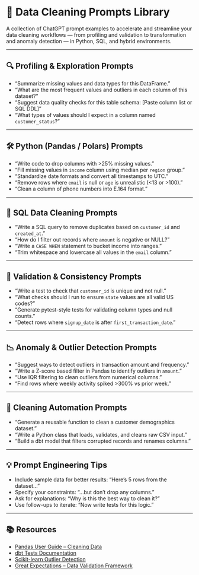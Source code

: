 # 🧼 Data Cleaning Prompts Library

A collection of ChatGPT prompt examples to accelerate and streamline your data cleaning workflows — from profiling and validation to transformation and anomaly detection — in Python, SQL, and hybrid environments.

---

## 🔍 Profiling & Exploration Prompts

- “Summarize missing values and data types for this DataFrame.”
- “What are the most frequent values and outliers in each column of this dataset?”
- “Suggest data quality checks for this table schema: [Paste column list or SQL DDL]”
- “What types of values should I expect in a column named `customer_status`?”

---

## 🛠️ Python (Pandas / Polars) Prompts

- “Write code to drop columns with >25% missing values.”
- “Fill missing values in `income` column using median per `region` group.”
- “Standardize date formats and convert all timestamps to UTC.”
- “Remove rows where `email` is null or `age` is unrealistic (<13 or >100).”
- “Clean a column of phone numbers into E.164 format.”

---

## 🧮 SQL Data Cleaning Prompts

- “Write a SQL query to remove duplicates based on `customer_id` and `created_at`.”
- “How do I filter out records where `amount` is negative or NULL?”
- “Write a `CASE WHEN` statement to bucket income into ranges.”
- “Trim whitespace and lowercase all values in the `email` column.”

---

## 🧪 Validation & Consistency Prompts

- “Write a test to check that `customer_id` is unique and not null.”
- “What checks should I run to ensure `state` values are all valid US codes?”
- “Generate pytest-style tests for validating column types and null counts.”
- “Detect rows where `signup_date` is after `first_transaction_date`.”

---

## 📉 Anomaly & Outlier Detection Prompts

- “Suggest ways to detect outliers in transaction amount and frequency.”
- “Write a Z-score based filter in Pandas to identify outliers in `amount`.”
- “Use IQR filtering to clean outliers from numerical columns.”
- “Find rows where weekly activity spiked >300% vs prior week.”

---

## 🔁 Cleaning Automation Prompts

- “Generate a reusable function to clean a customer demographics dataset.”
- “Write a Python class that loads, validates, and cleans raw CSV input.”
- “Build a dbt model that filters corrupted records and renames columns.”

---

## 💡 Prompt Engineering Tips

- Include sample data for better results: “Here’s 5 rows from the dataset...”
- Specify your constraints: “...but don’t drop any columns.”
- Ask for explanations: “Why is this the best way to clean it?”
- Use follow-ups to iterate: “Now write tests for this logic.”

---

## 📚 Resources

- [Pandas User Guide – Cleaning Data](https://pandas.pydata.org/docs/user_guide/missing_data.html)  
- [dbt Tests Documentation](https://docs.getdbt.com/docs/build/tests)  
- [Scikit-learn Outlier Detection](https://scikit-learn.org/stable/modules/outlier_detection.html)  
- [Great Expectations – Data Validation Framework](https://greatexpectations.io/)
